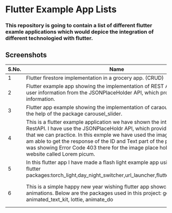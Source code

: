 # Flutter Example App Lists

<h3> This repository is going to contain a list of different flutter examle applications which would depice the integration of different technologied with flutter.</h3>


## Screenshots

| S.No. | Name | URL | Tag |
| ---------------- | ---------------- |---------------- | ---------------- | 
| 1 | Flutter firestore implementation in a grocery app. (CRUD) | <a target="_blank" href="https://github.com/Ankitkj1999/Flutter-Examples/tree/Flutter_Firestore">App</a> | FireStore |
| 2 | Flutter example app showing the implementation of REST API, showing user information from the JSONPlaceHolder API, which provides fake information. | <a target="_blank" href="https://github.com/Ankitkj1999/Flutter-Examples/tree/Flutter_RestAPI_JSON_Holder">App</a>| Rest API |
| 3 | Flutter app example showing the implementation of caraousel cards with the help of the package carousel_slider. | <a target="_blank" href="https://github.com/Ankitkj1999/Flutter-Examples/tree/flutter_crousel">App</a> | Carousle |
| 4 | This is a flutter example application we have shown the interation of RestAPI. I have use the JSONPlaceHoldr API, which provides fake APIs, so that we can practice. In this exmple we have used the images endpoint. I am able to get the response of the ID and Text part of the post but Image was showing Error Code 403 there for the image place holder I used this website called Lorem picum. | <a target="_blank" href="https://github.com/Ankitkj1999/Flutter-Examples/tree/Flutter_REST_API_Image">App</a> | REST API / Image Post |
| 5 | In this flutter app I have made a flash light example app using the following flutter packages:torch_light,day_night_switcher,url_launcher,flutter_native_splach. | <a target="_blank" href="https://github.com/Ankitkj1999/Flutter-Examples/tree/Flutter_flash_light">App</a> | Flash Light App|
| 6 | This is a simple happy new year wishing flutter app showcasing animations. Below are the packages used in this project: get_it, animated_text_kit, lottie, animate_do | <a target="_blank" href="https://github.com/Ankitkj1999/Flutter-Examples/tree/Flutter_New_Year_App">App</a> | New Year App / Animations / getX|
